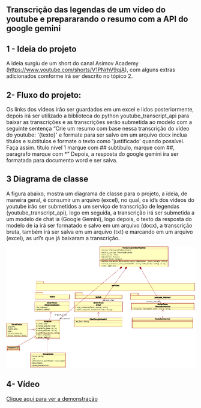 ## Transcrição das legendas de um vídeo do  youtube e prepararando o resumo com a API do google gemini

## 1 - Ideia do projeto

A ideia surgiu de um short do canal Asimov Academy (https://www.youtube.com/shorts/V1PNrhV9qjA), com alguns extras adicionados comforme irá ser descrito no tópico 2.

## 2- Fluxo do projeto:

Os links dos vídeos irão ser guardados em um excel  e lidos posteriormente, depois irá ser utilizado a biblioteca do python youtube_transcript_api para baixar as transcrições e as transcrições serão submetida ao modelo com a seguinte sentença “Crie um resumo com base nessa transcrição do vídeo do youtube: '{texto}' e formate para ser salvo em um arquivo docx inclua títulos e subtitulos e formate o texto como 'justificado' quando possível. Faça assim. título nível 1 marque com ## subtibulo, marque com ##, paragrafo marque com *” 
Depois, a resposta do google gemini ira ser formatada para documento word e ser salva.
 
## 3 Diagrama de classe
A figura abaixo, mostra um diagrama de classe para o projeto, a ideia, de maneira geral, é consumir um arquivo (excel), no qual, os id’s dos vídeos do youtube irão ser submetidos a um serviço de transcrição de legendas (youtube_transcript_api), logo em seguida, a transcrição irá ser submetida a um modelo de chat ia (Google Gemini), logo depois, o texto da resposta do modelo de ia irá ser formatado e salvo em um arquivo (docx), a transcrição bruta,  também irá ser salva em um arquivo (txt) e marcando em um arquivo (excel), as url’s que já baixaram a transcrição.

![Exemplo de imagem](https://raw.githubusercontent.com/rodrigorocha1/transcricao_youtube/main/docs/diagrama%20de%20classe.png)

## 4- Vídeo

[Clique aqui para ver a demonstração]([https://youtu.be/tLYOw8iu-SM](https://youtu.be/CPAyC4Litms))
